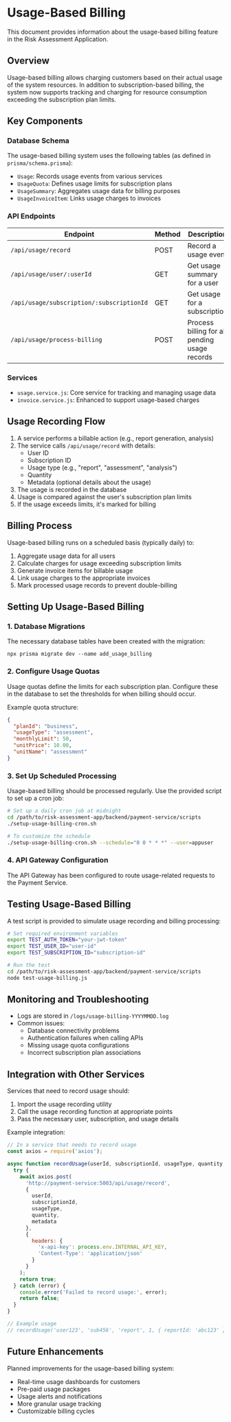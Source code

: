 # Usage-Based Billing

This document provides information about the usage-based billing feature in the Risk Assessment Application.

## Overview

Usage-based billing allows charging customers based on their actual usage of the system resources. In addition to subscription-based billing, the system now supports tracking and charging for resource consumption exceeding the subscription plan limits.

## Key Components

### Database Schema

The usage-based billing system uses the following tables (as defined in `prisma/schema.prisma`):

- `Usage`: Records usage events from various services
- `UsageQuota`: Defines usage limits for subscription plans
- `UsageSummary`: Aggregates usage data for billing purposes
- `UsageInvoiceItem`: Links usage charges to invoices

### API Endpoints

| Endpoint | Method | Description | Authentication |
|----------|--------|-------------|----------------|
| `/api/usage/record` | POST | Record a usage event | Required |
| `/api/usage/user/:userId` | GET | Get usage summary for a user | Required |
| `/api/usage/subscription/:subscriptionId` | GET | Get usage for a subscription | Required |
| `/api/usage/process-billing` | POST | Process billing for all pending usage records | Required (Admin/Internal) |

### Services

- `usage.service.js`: Core service for tracking and managing usage data
- `invoice.service.js`: Enhanced to support usage-based charges

## Usage Recording Flow

1. A service performs a billable action (e.g., report generation, analysis)
2. The service calls `/api/usage/record` with details:
   - User ID
   - Subscription ID
   - Usage type (e.g., "report", "assessment", "analysis")
   - Quantity
   - Metadata (optional details about the usage)
3. The usage is recorded in the database
4. Usage is compared against the user's subscription plan limits
5. If the usage exceeds limits, it's marked for billing

## Billing Process

Usage-based billing runs on a scheduled basis (typically daily) to:

1. Aggregate usage data for all users
2. Calculate charges for usage exceeding subscription limits
3. Generate invoice items for billable usage
4. Link usage charges to the appropriate invoices
5. Mark processed usage records to prevent double-billing

## Setting Up Usage-Based Billing

### 1. Database Migrations

The necessary database tables have been created with the migration:
```
npx prisma migrate dev --name add_usage_billing
```

### 2. Configure Usage Quotas

Usage quotas define the limits for each subscription plan. Configure these in the database to set the thresholds for when billing should occur.

Example quota structure:
```json
{
  "planId": "business",
  "usageType": "assessment",
  "monthlyLimit": 50,
  "unitPrice": 10.00,
  "unitName": "assessment"
}
```

### 3. Set Up Scheduled Processing

Usage-based billing should be processed regularly. Use the provided script to set up a cron job:

```bash
# Set up a daily cron job at midnight
cd /path/to/risk-assessment-app/backend/payment-service/scripts
./setup-usage-billing-cron.sh

# To customize the schedule
./setup-usage-billing-cron.sh --schedule="0 0 * * *" --user=appuser
```

### 4. API Gateway Configuration

The API Gateway has been configured to route usage-related requests to the Payment Service.

## Testing Usage-Based Billing

A test script is provided to simulate usage recording and billing processing:

```bash
# Set required environment variables
export TEST_AUTH_TOKEN="your-jwt-token"
export TEST_USER_ID="user-id"
export TEST_SUBSCRIPTION_ID="subscription-id"

# Run the test
cd /path/to/risk-assessment-app/backend/payment-service/scripts
node test-usage-billing.js
```

## Monitoring and Troubleshooting

- Logs are stored in `/logs/usage-billing-YYYYMMDD.log`
- Common issues:
  - Database connectivity problems
  - Authentication failures when calling APIs
  - Missing usage quota configurations
  - Incorrect subscription plan associations

## Integration with Other Services

Services that need to record usage should:

1. Import the usage recording utility
2. Call the usage recording function at appropriate points
3. Pass the necessary user, subscription, and usage details

Example integration:
```javascript
// In a service that needs to record usage
const axios = require('axios');

async function recordUsage(userId, subscriptionId, usageType, quantity, metadata = {}) {
  try {
    await axios.post(
      'http://payment-service:5003/api/usage/record',
      {
        userId,
        subscriptionId,
        usageType,
        quantity,
        metadata
      },
      {
        headers: {
          'x-api-key': process.env.INTERNAL_API_KEY,
          'Content-Type': 'application/json'
        }
      }
    );
    return true;
  } catch (error) {
    console.error('Failed to record usage:', error);
    return false;
  }
}

// Example usage
// recordUsage('user123', 'sub456', 'report', 1, { reportId: 'abc123' });
```

## Future Enhancements

Planned improvements for the usage-based billing system:

- Real-time usage dashboards for customers
- Pre-paid usage packages
- Usage alerts and notifications
- More granular usage tracking
- Customizable billing cycles
